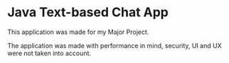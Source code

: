 <h1>Java Text-based Chat App</h1>

This application was made for my Major Project.

The application was made with performance in mind, security, UI and UX were not taken into account.
